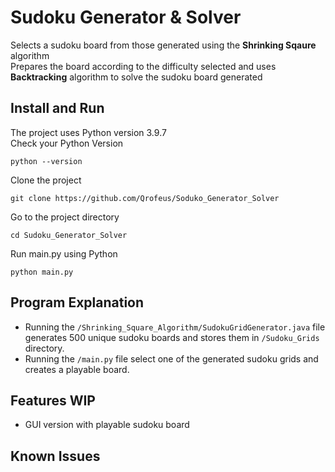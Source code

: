 
# Sudoku Generator & Solver

Selects a sudoku board from those generated using the **Shrinking Sqaure** algorithm\
Prepares the board according to the difficulty selected and uses **Backtracking** algorithm to solve the sudoku board generated

## Install and Run

The project uses Python version 3.9.7\
Check your Python Version
```commandline
python --version
```

Clone the project
```commandline
git clone https://github.com/Qrofeus/Soduko_Generator_Solver
```
Go to the project directory
```commandline
cd Sudoku_Generator_Solver
```
Run main.py using Python
```commandline
python main.py
```

## Program Explanation

- Running the `/Shrinking_Square_Algorithm/SudokuGridGenerator.java` file generates 500 unique sudoku boards and stores them in `/Sudoku_Grids` directory.
- Running the `/main.py` file select one of the generated sudoku grids and creates a playable board.

## Features WIP

- GUI version with playable sudoku board

## Known Issues

[//]: # (- Solving sudoku board using backtracking is not working)
